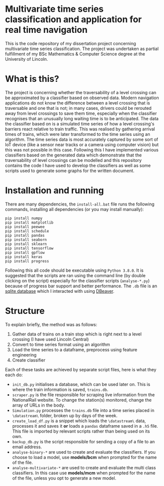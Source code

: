 # Multivariate time series classification and application for real time navigation
This is the code repository of my dissertation project concerning multivariate time series classification. 
The project was undertaken as partial fulfillment of my BSc Mathematics & Computer Science degree at the University of Lincoln.
# What is this?
The project is concerning whether the traversability of a level crossing can be approximated by a classifier based on observed data. Modern navigation applications do not know the difference between
a level crossing that is traversable and one that is not; in many cases, drivers could be rerouted away from level crossings to save them time, especially when the classifier recognises that an unusually long waiting time
is to be anticipated. The data the classifier based on is a simulated time series of how a level crossing's barriers react relative to train traffic. This was realised by gathering arrival times of trains, which were later transformed
to the time series using an algorithm. The time series data is most accurately captured by some sort of IoT device (like a sensor near tracks or a camera using computer vision) but this was not possible in this case. 
Following this I have implemented various classifiers based on the generated data which demonstrate that the traversability of level crossings can be modelled and this repository contains the code I have used to develop the classifiers as well as some 
scripts used to generate some graphs for the written document. 
# Installation and running
There are many dependencies, the `install-all.bat` file runs the following commands, installing all dependencies (or you may install manually):
```
pip install numpy
pip install matplotlib
pip install peewee
pip install schedule
pip install pandas
pip install seaborn
pip install sklearn
pip install tensorflow
pip install gpflow
pip install keras
pip install progress
```
Following this all code should be executable using `Python 3.8.0`. It is suggested that the scripts are ran using the command line (by double clicking on the script) especially for the classifier scripts (`analyse-*.py`) because of progress bar support and better performance. The `.db` file is an [sqlite database](https://www.sqlite.org/index.html) which I interacted with using [DBeaver](https://dbeaver.io/).

# Structure
To explain briefly, the method was as follows:
1. Gather data of trains on a train stop which is right next to a level crossing (I have used Lincoln Central)
2. Convert to time series format using an algorithm
3. Load the time series to a dataframe, preprocess using feature engineering
4. Create classifier



Each of these tasks are achieved by separate script files, here is what they each do:
- `init_db.py` initialises a database, which can be used later on. This is where the train information is saved, `trains.db`.
- `scraper.py` is the file responsible for scraping live information from the NationalRail website. To change the station(s) monitored, change the array of URLs in the body. 
- `Simulation.py` processes the `trains.db` file into a time series placed in `\datastream\` folder, broken up by days of the week. 
- `create_load_df.py` is a snippet which loads the `\datastream\` data, processes it and saves it **or** loads a `pandas` dataframe saved in a `.h5` file. This file is imported by relevant scripts rather than being used on its own.
- `backup_db.py` is the script responsible for sending a copy of a file to an email address.
- `analyse-binary-*` are used to create and evaluate the classifiers. If you choose to load a model, use **models/bcm** when prompted for the name of the file. 
- `analyse-multivariate-*` are used to create and evaluate the multi class classifiers. In this case use **models/mcm** when prompted for the name of the file, unless you opt to generate a new model. 